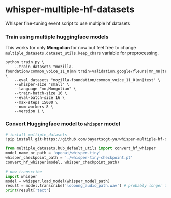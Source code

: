 # whisper-multiple-hf-datasets
Whisper fine-tuning event script to use multiple hf datasets


### Train using multiple huggingface models

This works for only **Mongolian** for now but feel free to change
`multiple_datasets.dataset_utils.keep_chars` variable for preprocessing.

```
python train.py \
    --train_datasets "mozilla-foundation/common_voice_11_0|mn|train+validation,google/fleurs|mn_mn|train+validation" \
    --eval_datasets "mozilla-foundation/common_voice_11_0|mn|test" \
    --whisper-size "small" \
    --language "mn,Mongolian" \
    --train-batch-size 16 \
    --eval-batch-size 16 \
    --max-steps 15000 \
    --num-workers 8 \
    --version 1 \
```

### Convert Huggingface model to `whisper` model

```python
# install multiple_datasets
!pip install git+https://github.com/bayartsogt-ya/whisper-multiple-hf-datasets.git

from multiple_datasets.hub_default_utils import convert_hf_whisper
model_name_or_path = 'openai/whisper-tiny'
whisper_checkpoint_path = './whisper-tiny-checkpoint.pt'
convert_hf_whisper(model, whisper_checkpoint_path)

# now transcribe
import whisper
model = whisper.load_model(whisper_model_path)
result = model.transcribe('loooong_audio_path.wav') # probably longer than 10 min? hour?
print(result['text']
```